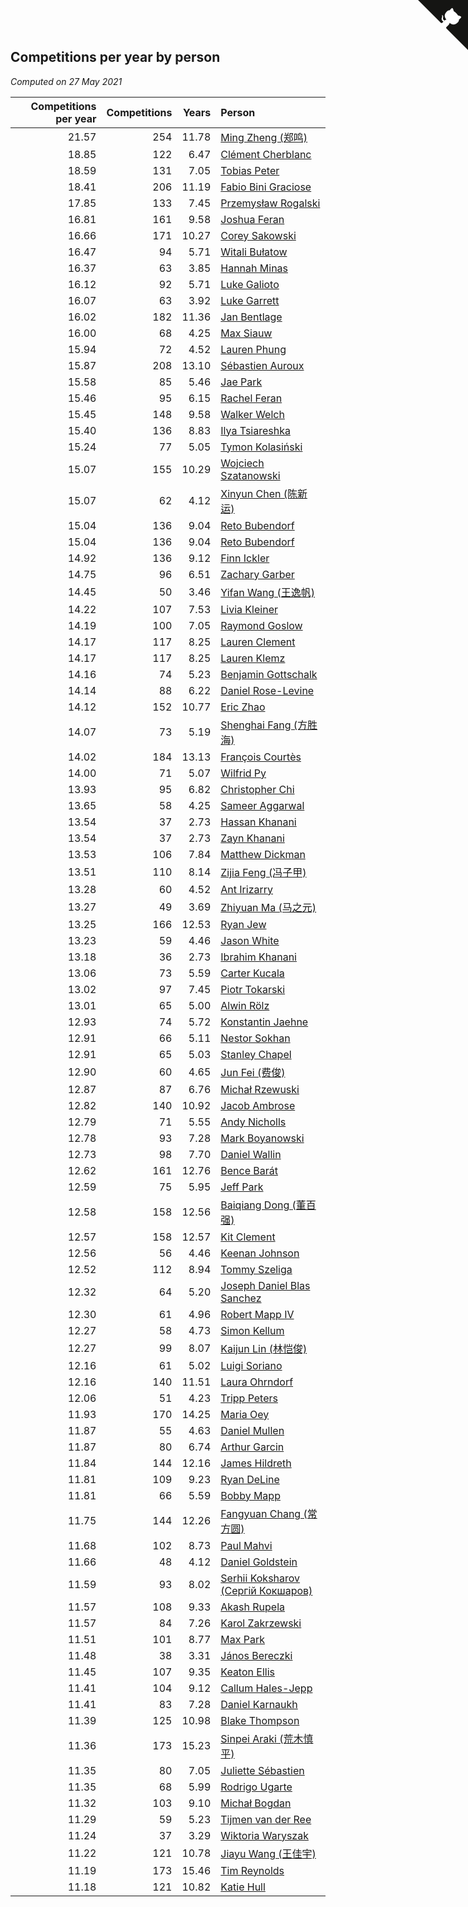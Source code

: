 ## Competitions per year by person

*Computed on 27 May 2021*

| Competitions per year | Competitions | Years | Person |
| ---: | ---: | ---: | :--- |
| 21.57 | 254 | 11.78 | [Ming Zheng (郑鸣)](https://www.worldcubeassociation.org/persons/2009ZHEN11) |
| 18.85 | 122 | 6.47 | [Clément Cherblanc](https://www.worldcubeassociation.org/persons/2014CHER05) |
| 18.59 | 131 | 7.05 | [Tobias Peter](https://www.worldcubeassociation.org/persons/2014PETE03) |
| 18.41 | 206 | 11.19 | [Fabio Bini Graciose](https://www.worldcubeassociation.org/persons/2010GRAC02) |
| 17.85 | 133 | 7.45 | [Przemysław Rogalski](https://www.worldcubeassociation.org/persons/2013ROGA02) |
| 16.81 | 161 | 9.58 | [Joshua Feran](https://www.worldcubeassociation.org/persons/2011FERA01) |
| 16.66 | 171 | 10.27 | [Corey Sakowski](https://www.worldcubeassociation.org/persons/2011SAKO01) |
| 16.47 | 94 | 5.71 | [Witali Bułatow](https://www.worldcubeassociation.org/persons/2015BUAT01) |
| 16.37 | 63 | 3.85 | [Hannah Minas](https://www.worldcubeassociation.org/persons/2017MINA04) |
| 16.12 | 92 | 5.71 | [Luke Galioto](https://www.worldcubeassociation.org/persons/2015GALI02) |
| 16.07 | 63 | 3.92 | [Luke Garrett](https://www.worldcubeassociation.org/persons/2017GARR05) |
| 16.02 | 182 | 11.36 | [Jan Bentlage](https://www.worldcubeassociation.org/persons/2010BENT01) |
| 16.00 | 68 | 4.25 | [Max Siauw](https://www.worldcubeassociation.org/persons/2017SIAU02) |
| 15.94 | 72 | 4.52 | [Lauren Phung](https://www.worldcubeassociation.org/persons/2016PHUN02) |
| 15.87 | 208 | 13.10 | [Sébastien Auroux](https://www.worldcubeassociation.org/persons/2008AURO01) |
| 15.58 | 85 | 5.46 | [Jae Park](https://www.worldcubeassociation.org/persons/2015PARK24) |
| 15.46 | 95 | 6.15 | [Rachel Feran](https://www.worldcubeassociation.org/persons/2015FERA01) |
| 15.45 | 148 | 9.58 | [Walker Welch](https://www.worldcubeassociation.org/persons/2011WELC01) |
| 15.40 | 136 | 8.83 | [Ilya Tsiareshka](https://www.worldcubeassociation.org/persons/2012TERE01) |
| 15.24 | 77 | 5.05 | [Tymon Kolasiński](https://www.worldcubeassociation.org/persons/2016KOLA02) |
| 15.07 | 155 | 10.29 | [Wojciech Szatanowski](https://www.worldcubeassociation.org/persons/2011SZAT01) |
| 15.07 | 62 | 4.12 | [Xinyun Chen (陈新运)](https://www.worldcubeassociation.org/persons/2017CHEN36) |
| 15.04 | 136 | 9.04 | [Reto Bubendorf](https://www.worldcubeassociation.org/persons/2012BUBE01) |
| 15.04 | 136 | 9.04 | [Reto Bubendorf](https://www.worldcubeassociation.org/persons/2012BUBE01) |
| 14.92 | 136 | 9.12 | [Finn Ickler](https://www.worldcubeassociation.org/persons/2012ICKL01) |
| 14.75 | 96 | 6.51 | [Zachary Garber](https://www.worldcubeassociation.org/persons/2014GARB01) |
| 14.45 | 50 | 3.46 | [Yifan Wang (王逸帆)](https://www.worldcubeassociation.org/persons/2017WANY29) |
| 14.22 | 107 | 7.53 | [Livia Kleiner](https://www.worldcubeassociation.org/persons/2013KLEI03) |
| 14.19 | 100 | 7.05 | [Raymond Goslow](https://www.worldcubeassociation.org/persons/2014GOSL01) |
| 14.17 | 117 | 8.25 | [Lauren Clement](https://www.worldcubeassociation.org/persons/2013KLEM01) |
| 14.17 | 117 | 8.25 | [Lauren Klemz](https://www.worldcubeassociation.org/persons/2013KLEM01) |
| 14.16 | 74 | 5.23 | [Benjamin Gottschalk](https://www.worldcubeassociation.org/persons/2016GOTT01) |
| 14.14 | 88 | 6.22 | [Daniel Rose-Levine](https://www.worldcubeassociation.org/persons/2015ROSE01) |
| 14.12 | 152 | 10.77 | [Eric Zhao](https://www.worldcubeassociation.org/persons/2010ZHAO19) |
| 14.07 | 73 | 5.19 | [Shenghai Fang (方胜海)](https://www.worldcubeassociation.org/persons/2016FANG01) |
| 14.02 | 184 | 13.13 | [François Courtès](https://www.worldcubeassociation.org/persons/2008COUR01) |
| 14.00 | 71 | 5.07 | [Wilfrid Py](https://www.worldcubeassociation.org/persons/2016PYWI01) |
| 13.93 | 95 | 6.82 | [Christopher Chi](https://www.worldcubeassociation.org/persons/2014CHIC01) |
| 13.65 | 58 | 4.25 | [Sameer Aggarwal](https://www.worldcubeassociation.org/persons/2017AGGA01) |
| 13.54 | 37 | 2.73 | [Hassan Khanani](https://www.worldcubeassociation.org/persons/2018KHAN26) |
| 13.54 | 37 | 2.73 | [Zayn Khanani](https://www.worldcubeassociation.org/persons/2018KHAN28) |
| 13.53 | 106 | 7.84 | [Matthew Dickman](https://www.worldcubeassociation.org/persons/2013DICK01) |
| 13.51 | 110 | 8.14 | [Zijia Feng (冯子甲)](https://www.worldcubeassociation.org/persons/2013FENG02) |
| 13.28 | 60 | 4.52 | [Ant Irizarry](https://www.worldcubeassociation.org/persons/2016IRIZ02) |
| 13.27 | 49 | 3.69 | [Zhiyuan Ma (马之元)](https://www.worldcubeassociation.org/persons/2017MAZH04) |
| 13.25 | 166 | 12.53 | [Ryan Jew](https://www.worldcubeassociation.org/persons/2008JEWR01) |
| 13.23 | 59 | 4.46 | [Jason White](https://www.worldcubeassociation.org/persons/2016WHIT16) |
| 13.18 | 36 | 2.73 | [Ibrahim Khanani](https://www.worldcubeassociation.org/persons/2018KHAN27) |
| 13.06 | 73 | 5.59 | [Carter Kucala](https://www.worldcubeassociation.org/persons/2015KUCA01) |
| 13.02 | 97 | 7.45 | [Piotr Tokarski](https://www.worldcubeassociation.org/persons/2013TOKA01) |
| 13.01 | 65 | 5.00 | [Alwin Rölz](https://www.worldcubeassociation.org/persons/2016ROLZ01) |
| 12.93 | 74 | 5.72 | [Konstantin Jaehne](https://www.worldcubeassociation.org/persons/2015JAEH01) |
| 12.91 | 66 | 5.11 | [Nestor Sokhan](https://www.worldcubeassociation.org/persons/2016SOKH01) |
| 12.91 | 65 | 5.03 | [Stanley Chapel](https://www.worldcubeassociation.org/persons/2016CHAP04) |
| 12.90 | 60 | 4.65 | [Jun Fei (费俊)](https://www.worldcubeassociation.org/persons/2016FEIJ02) |
| 12.87 | 87 | 6.76 | [Michał Rzewuski](https://www.worldcubeassociation.org/persons/2014RZEW01) |
| 12.82 | 140 | 10.92 | [Jacob Ambrose](https://www.worldcubeassociation.org/persons/2010AMBR01) |
| 12.79 | 71 | 5.55 | [Andy Nicholls](https://www.worldcubeassociation.org/persons/2015NICH04) |
| 12.78 | 93 | 7.28 | [Mark Boyanowski](https://www.worldcubeassociation.org/persons/2014BOYA01) |
| 12.73 | 98 | 7.70 | [Daniel Wallin](https://www.worldcubeassociation.org/persons/2013WALL03) |
| 12.62 | 161 | 12.76 | [Bence Barát](https://www.worldcubeassociation.org/persons/2008BARA01) |
| 12.59 | 75 | 5.95 | [Jeff Park](https://www.worldcubeassociation.org/persons/2015PARK08) |
| 12.58 | 158 | 12.56 | [Baiqiang Dong (董百强)](https://www.worldcubeassociation.org/persons/2008DONG06) |
| 12.57 | 158 | 12.57 | [Kit Clement](https://www.worldcubeassociation.org/persons/2008CLEM01) |
| 12.56 | 56 | 4.46 | [Keenan Johnson](https://www.worldcubeassociation.org/persons/2016JOHN30) |
| 12.52 | 112 | 8.94 | [Tommy Szeliga](https://www.worldcubeassociation.org/persons/2012SZEL01) |
| 12.32 | 64 | 5.20 | [Joseph Daniel Blas Sanchez](https://www.worldcubeassociation.org/persons/2016SANC08) |
| 12.30 | 61 | 4.96 | [Robert Mapp IV](https://www.worldcubeassociation.org/persons/2016IVRO01) |
| 12.27 | 58 | 4.73 | [Simon Kellum](https://www.worldcubeassociation.org/persons/2016KELL12) |
| 12.27 | 99 | 8.07 | [Kaijun Lin (林恺俊)](https://www.worldcubeassociation.org/persons/2013LINK01) |
| 12.16 | 61 | 5.02 | [Luigi Soriano](https://www.worldcubeassociation.org/persons/2016SORI04) |
| 12.16 | 140 | 11.51 | [Laura Ohrndorf](https://www.worldcubeassociation.org/persons/2009OHRN01) |
| 12.06 | 51 | 4.23 | [Tripp Peters](https://www.worldcubeassociation.org/persons/2017PETE04) |
| 11.93 | 170 | 14.25 | [Maria Oey](https://www.worldcubeassociation.org/persons/2007OEYM01) |
| 11.87 | 55 | 4.63 | [Daniel Mullen](https://www.worldcubeassociation.org/persons/2016MULL04) |
| 11.87 | 80 | 6.74 | [Arthur Garcin](https://www.worldcubeassociation.org/persons/2014GARC27) |
| 11.84 | 144 | 12.16 | [James Hildreth](https://www.worldcubeassociation.org/persons/2009HILD01) |
| 11.81 | 109 | 9.23 | [Ryan DeLine](https://www.worldcubeassociation.org/persons/2012DELI01) |
| 11.81 | 66 | 5.59 | [Bobby Mapp](https://www.worldcubeassociation.org/persons/2015MAPP01) |
| 11.75 | 144 | 12.26 | [Fangyuan Chang (常方圆)](https://www.worldcubeassociation.org/persons/2009CHAN04) |
| 11.68 | 102 | 8.73 | [Paul Mahvi](https://www.worldcubeassociation.org/persons/2012MAHV01) |
| 11.66 | 48 | 4.12 | [Daniel Goldstein](https://www.worldcubeassociation.org/persons/2017GOLD01) |
| 11.59 | 93 | 8.02 | [Serhii Koksharov (Сергій Кокшаров)](https://www.worldcubeassociation.org/persons/2013KOKS01) |
| 11.57 | 108 | 9.33 | [Akash Rupela](https://www.worldcubeassociation.org/persons/2012RUPE01) |
| 11.57 | 84 | 7.26 | [Karol Zakrzewski](https://www.worldcubeassociation.org/persons/2014ZAKR01) |
| 11.51 | 101 | 8.77 | [Max Park](https://www.worldcubeassociation.org/persons/2012PARK03) |
| 11.48 | 38 | 3.31 | [János Bereczki](https://www.worldcubeassociation.org/persons/2018BERE01) |
| 11.45 | 107 | 9.35 | [Keaton Ellis](https://www.worldcubeassociation.org/persons/2012ELLI01) |
| 11.41 | 104 | 9.12 | [Callum Hales-Jepp](https://www.worldcubeassociation.org/persons/2012HALE01) |
| 11.41 | 83 | 7.28 | [Daniel Karnaukh](https://www.worldcubeassociation.org/persons/2014KARN02) |
| 11.39 | 125 | 10.98 | [Blake Thompson](https://www.worldcubeassociation.org/persons/2010THOM03) |
| 11.36 | 173 | 15.23 | [Sinpei Araki (荒木慎平)](https://www.worldcubeassociation.org/persons/2006ARAK01) |
| 11.35 | 80 | 7.05 | [Juliette Sébastien](https://www.worldcubeassociation.org/persons/2014SEBA01) |
| 11.35 | 68 | 5.99 | [Rodrigo Ugarte](https://www.worldcubeassociation.org/persons/2015UGAR01) |
| 11.32 | 103 | 9.10 | [Michał Bogdan](https://www.worldcubeassociation.org/persons/2012BOGD01) |
| 11.29 | 59 | 5.23 | [Tijmen van der Ree](https://www.worldcubeassociation.org/persons/2016REET01) |
| 11.24 | 37 | 3.29 | [Wiktoria Waryszak](https://www.worldcubeassociation.org/persons/2018WARY01) |
| 11.22 | 121 | 10.78 | [Jiayu Wang (王佳宇)](https://www.worldcubeassociation.org/persons/2010WANG53) |
| 11.19 | 173 | 15.46 | [Tim Reynolds](https://www.worldcubeassociation.org/persons/2005REYN01) |
| 11.18 | 121 | 10.82 | [Katie Hull](https://www.worldcubeassociation.org/persons/2010HULL01) |


<a href="https://github.com/jonatanklosko/wca_statistics" class="github-corner" aria-label="View source on Github"><svg width="80" height="80" viewBox="0 0 250 250" style="fill:#151513; color:#fff; position: absolute; top: 0; border: 0; right: 0;" aria-hidden="true"><path d="M0,0 L115,115 L130,115 L142,142 L250,250 L250,0 Z"></path><path d="M128.3,109.0 C113.8,99.7 119.0,89.6 119.0,89.6 C122.0,82.7 120.5,78.6 120.5,78.6 C119.2,72.0 123.4,76.3 123.4,76.3 C127.3,80.9 125.5,87.3 125.5,87.3 C122.9,97.6 130.6,101.9 134.4,103.2" fill="currentColor" style="transform-origin: 130px 106px;" class="octo-arm"></path><path d="M115.0,115.0 C114.9,115.1 118.7,116.5 119.8,115.4 L133.7,101.6 C136.9,99.2 139.9,98.4 142.2,98.6 C133.8,88.0 127.5,74.4 143.8,58.0 C148.5,53.4 154.0,51.2 159.7,51.0 C160.3,49.4 163.2,43.6 171.4,40.1 C171.4,40.1 176.1,42.5 178.8,56.2 C183.1,58.6 187.2,61.8 190.9,65.4 C194.5,69.0 197.7,73.2 200.1,77.6 C213.8,80.2 216.3,84.9 216.3,84.9 C212.7,93.1 206.9,96.0 205.4,96.6 C205.1,102.4 203.0,107.8 198.3,112.5 C181.9,128.9 168.3,122.5 157.7,114.1 C157.9,116.9 156.7,120.9 152.7,124.9 L141.0,136.5 C139.8,137.7 141.6,141.9 141.8,141.8 Z" fill="currentColor" class="octo-body"></path></svg></a><style>.github-corner:hover .octo-arm{animation:octocat-wave 560ms ease-in-out}@keyframes octocat-wave{0%,100%{transform:rotate(0)}20%,60%{transform:rotate(-25deg)}40%,80%{transform:rotate(10deg)}}@media (max-width:500px){.github-corner:hover .octo-arm{animation:none}.github-corner .octo-arm{animation:octocat-wave 560ms ease-in-out}}</style>
